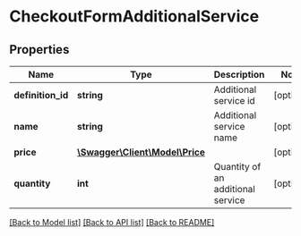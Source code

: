 # CheckoutFormAdditionalService

## Properties
Name | Type | Description | Notes
------------ | ------------- | ------------- | -------------
**definition_id** | **string** | Additional service id | [optional] 
**name** | **string** | Additional service name | [optional] 
**price** | [**\Swagger\Client\Model\Price**](Price.md) |  | [optional] 
**quantity** | **int** | Quantity of an additional service | [optional] 

[[Back to Model list]](../../README.md#documentation-for-models) [[Back to API list]](../../README.md#documentation-for-api-endpoints) [[Back to README]](../../README.md)

